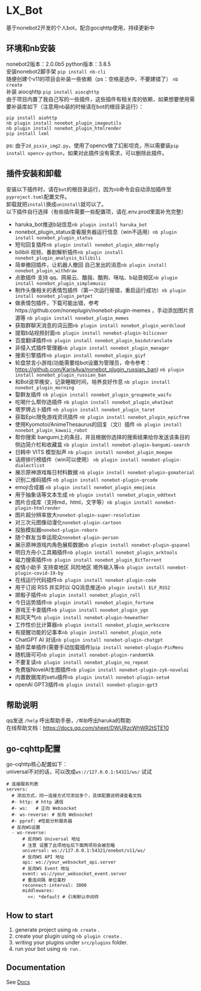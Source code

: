 # LX_Bot
基于nonebot2开发的个人bot，配合gocqhttp使用，持续更新中

## 环境和nb安装
nonebot2版本：2.0.0b5
python版本：3.8.5  
安装nonebot2脚手架 `pip install nb-cli`  
随便创建个v11的项目会补装一些依赖（ps：空格是选中，不要建错了） `nb create`  
补装 aiocqhttp  `pip install aiocqhttp`  
由于项目内置了我自己写的一些插件，这些插件有相关库的依赖，如果想要使用需要补装库如下（注意用nb装的时候请在bot的根目录运行）：  
```
pip install aiohttp
nb plugin install nonebot_plugin_imageutils
nb plugin install nonebot_plugin_htmlrender
pip install lxml

```

ps: 由于`2d_pixiv_img2.py`，使用了opencv做了幻影坦克，所以需要装`pip install opencv-python`，如果对此插件没有需求，可以删除此插件。  

## 插件安装和卸载
安装以下插件时，请在`bot`的根目录运行，因为`nb`命令会自动添加插件至`pyproject.toml`配置文件。  
卸载就把`install`换成`uninstall`就可以了。  
以下插件自行选择（有些插件需要一些配置项，请在.env.prod里面补充完整）  
- haruka_bot推送b站信息`nb plugin install haruka_bot`  
- nonebot_plugin_status查看服务器运行信息（win不适用）`nb plugin install nonebot_plugin_status`  
- 短句回复插件`nb plugin install nonebot_plugin_abbrreply`  
- bilibili 视频、番剧解析插件`nb plugin install nonebot_plugin_analysis_bilibili`  
- 简单撤回插件，让机器人撤回 自己发出的消息`nb plugin install nonebot_plugin_withdraw`  
- 点歌插件 支持 qq、网易云、酷我、酷狗、咪咕、b站音频区`nb plugin install nonebot_plugin_simplemusic`  
- 制作头像相关的表情包插件（第一次运行报错，重启运行成功）`nb plugin install nonebot_plugin_petpet`  
- 做表情包插件，下载可能出错，参考https://github.com/noneplugin/nonebot-plugin-memes ，手动添加图片资源等 `nb plugin install nonebot_plugin_memes`  
- 获取群聊天消息的词云图`nb plugin install nonebot_plugin_wordcloud`  
- 提取b站视频封面`nb plugin install nonebot-plugin-bilicover`  
- 百度翻译插件`nb plugin install nonebot_plugin_baidutranslate`  
- 非侵入式插件管理器`nb plugin install nonebot_plugin_manager`  
- 搜索引擎插件`nb plugin install nonebot_plugin_giyf`  
- 轮盘禁言小游戏(功能需要给bot设置为管理员，命令参考：https://github.com/KarisAya/nonebot_plugin_russian_ban) `nb plugin install nonebot_plugin_russian_ban`  
- 和Bot说早晚安，记录睡眠时间，培养良好作息 `nb plugin install nonebot_plugin_morning`  
- 娶群友插件 `nb plugin install nonebot_plugin_groupmate_waifu`  
- 吃喝什么帮你选插件 `nb plugin install nonebot_plugin_what2eat`  
- 塔罗牌占卜插件 `nb plugin install nonebot_plugin_tarot`  
- 获取Epic限免游戏资讯插件 `nb plugin install nonebot_plugin_epicfree`  
- 使用Kyomotoi/AnimeThesaurus的回复（文i）插件 `nb plugin install nonebot_plugin_kawaii_robot`
- 帮你搜索 bangumi上的条目，并且根据你选择的搜索结果给你发送该条目的侧边简介栏和收藏盒 `nb plugin install nonebot-plugin-bangumi-search`  
- 日韩中 VITS 模型拟声 `nb plugin install nonebot_plugin_moegoe`  
- 话痨排行榜插件（win可以使用） `nb plugin install nonebot-plugin-dialectlist`  
- 展示原神游戏每日材料数据 `nb plugin install nonebot-plugin-gsmaterial`  
- 识别二维码插件 `nb plugin install nonebot-plugin-qrcode`  
- emoji合成器 `nb plugin install nonebot_plugin_emojimix`  
- 用于抽象话等文本生成 `nb plugin install nonebot_plugin_oddtext`  
- 图片合成库（支持md，html，文字等）`nb plugin install nonebot-plugin-htmlrender`  
- 图片超分辨率放大`nonebot-plugin-super-resolution`  
- 对三次元图像动漫化`nonebot-plugin-cartoon`  
- 投胎模拟器`nonebot-plugin-reborn`  
- 随个群友当幸运观众`nonebot-plugin-person`  
- 展示原神游戏内角色展柜数据`nb plugin install nonebot-plugin-gspanel`  
- 明日方舟小工具箱插件`nb plugin install nonebot_plugin_arktools`  
- 磁力搜索插件`nb plugin install nonebot_plugin_BitTorrent`
- 疫情小助手 支持查地区 风险地区 境外输入等`nb plugin install nonebot-plugin-covid-19-by`  
- 在线运行代码插件`nb plugin install nonebot-plugin-code`  
- 用于订阅 RSS 并实时以 QQ消息推送`nb plugin install ELF_RSS2`  
- 掷骰子插件`nb plugin install nonebot_plugin_roll`  
- 今日运势插件`nb plugin install nonebot_plugin_fortune`  
- 游戏王卡查插件`nb plugin install nonebot_plugin_ygo`  
- 和风天气`nb plugin install nonebot-plugin-heweather`  
- 工作性价比计算器`nb plugin install nonebot_plugin_workscore`  
- 有提醒功能的记事本`nb plugin install nonebot_plugin_note`  
- ChatGPT AI 对话`nb plugin install nonebot-plugin-chatgpt`  
- 插件菜单插件(需要手动加载插件)`pip install nonebot-plugin-PicMenu`
- 随机唐可可`nb plugin install nonebot-plugin-randomtkk`  
- 不要复读`nb plugin install nonebot_plugin_no_repeat`  
- 免费版NovelAI生图插件`nb plugin install nonebot-plugin-zyk-novelai`  
- 内置数据库的setu插件`nb plugin install nonebot-plugin-setu4`  
- openAI GPT3插件`nb plugin install nonebot-plugin-gpt3`  

## 帮助说明
qq发送 `/help` 呼出帮助手册，`/帮助`呼出haruka的帮助  
在线帮助文档：https://docs.qq.com/sheet/DWURzcWhWR2tSTE10  

## go-cqhttp配置
go-cqhttp核心配置如下：  
universal不对的话，可以改成`ws://127.0.0.1:54321/ws/` 试试  
```
# 连接服务列表
servers:
  # 添加方式，同一连接方式可添加多个，具体配置说明请查看文档
  #- http: # http 通信
  #- ws:   # 正向 Websocket
  #- ws-reverse: # 反向 Websocket
  #- pprof: #性能分析服务器
  # 反向WS设置
  - ws-reverse:
      # 反向WS Universal 地址
      # 注意 设置了此项地址后下面两项将会被忽略
      universal: ws://127.0.0.1:54321/onebot/v11/ws/
      # 反向WS API 地址
      api: ws://your_websocket_api.server
      # 反向WS Event 地址
      event: ws://your_websocket_event.server
      # 重连间隔 单位毫秒
      reconnect-interval: 3000
      middlewares:
        <<: *default # 引用默认中间件

```

## How to start

1. generate project using `nb create` .
2. create your plugin using `nb plugin create` .
3. writing your plugins under `src/plugins` folder.
4. run your bot using `nb run` .

## Documentation

See [Docs](https://v2.nonebot.dev/)
